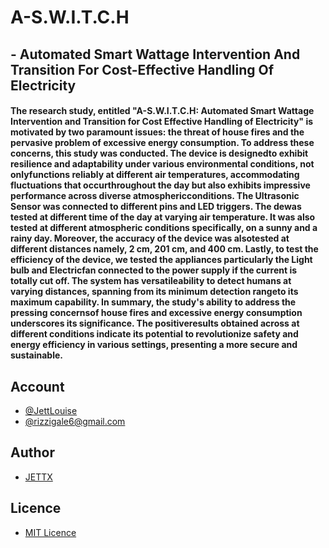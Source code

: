 # A-S.W.I.T.C.H
## - Automated Smart Wattage Intervention And Transition For Cost-Effective Handling Of Electricity 

<h4>
The research study, entitled "A-S.W.I.T.C.H: Automated Smart Wattage Intervention and Transition for Cost Effective Handling of Electricity" is motivated by two paramount issues: the threat of house fires and the pervasive problem of excessive energy consumption. To address these concerns, this study was conducted. The device is designedto exhibit resilience and adaptability under various environmental conditions, not onlyfunctions reliably at different air temperatures, accommodating fluctuations that occurthroughout the day but also exhibits impressive performance across diverse atmosphericconditions. The Ultrasonic Sensor was connected to different pins and LED triggers. The dewas tested at different time of the day at varying air temperature. It was also tested at different atmospheric conditions specifically, on a sunny and a rainy day. Moreover, the accuracy of the device was alsotested at different distances namely, 2 cm, 201 cm, and 400 cm. Lastly, to test the efficiency of the device, we tested the appliances particularly the Light bulb and Electricfan connected to the power supply if the current is totally cut off. The system has versatileability to detect humans at varying distances, spanning from its minimum detection rangeto its maximum capability. In summary, the study's ability to address the pressing concernsof house fires and excessive energy consumption underscores its significance. The positiveresults obtained across at different conditions indicate its potential to revolutionize safety and energy efficiency in various settings, presenting a more secure and sustainable.
</h4>

## Account
- [@JettLouise](https://www.facebook.com/myprivacy19)
- [@rizzigale6@gmail.com](https://mail.google.com/mail/u/0/#inbox)

## Author
- [JETTX](https://github.com/Jett0X)

## Licence
- [MIT Licence](https://github.com/Jett0X/A-S.W.I.T.C.H/blob/main/LICENSE)